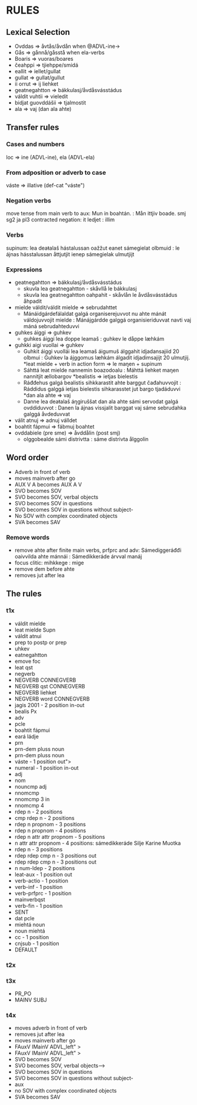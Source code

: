 # RULES


## Lexical Selection
* Ovddas => åvtås/åvdån  when @ADVL-ine→
* Gås => gånnå/gåsstå when ela-verbs
* Boaris => vuoras/boares
* čeahppi => tjiehppe/smidá
* eallit => iellet/gullat
* gullat => gullat/gullut
* ii orrut => ij liehket
* geatnegahtton => bákkulasj/åvdåsvásstádus
* váldit vuhtii => vieledit
* bidjat guovddášii => tjalmostit
* ala => vaj (dan ala ahte)


## Transfer rules


### Cases and numbers
loc => ine (ADVL-ine), ela (ADVL-ela)


### From adposition or adverb to case
váste => illative (def-cat "váste")


### Negation verbs
move tense from main verb to aux: Mun in boahtán. : Mån ittjiv boade.
smj sg2 ja pl3 contracted negation: it ledjet : illim


### Verbs
supinum: lea deaŧalaš hástalussan oažžut eanet sámegielat olbmuid : le ájnas hásstalussan åttjutjit ienep sámegielak ulmutjijt


### Expressions
* geatnegahtton => bákkulasj/åvdåsvásstádus
    - skuvla lea geatnegahtton - skåvllå le bákkulasj
    - skuvla lea geatnegahtton oahpahit - skåvlån le åvdåsvásstádus åhpadit
* mielde váldit/váldit mielde => sebrudahttet
    - Mánáidgárdefálaldat galgá organiserejuvvot nu ahte mánát váldojuvvojit mielde : Mánájgárdde galggá organisieriduvvat navti vaj máná sebrudahteduvvi
* guhkes áiggi => guhkev
    - guhkes áiggi lea doppe leamaš : guhkev le dåppe læhkám
* guhkki aigi vuollai => guhkev
    - Guhkit áiggi vuollái lea leamaš áigumuš álggahit idjadansajiid 20 olbmui : Guhkev la ájggomus læhkám álgadit idjadimsajijt 20 ulmutjij.
*leat mielde + verb in action form => le maŋen + supinum
    - Sáhttá leat mielde nannemin boazodoalu : Máhttá liehket maŋen nannitjit ællobargov
*bealistis => ietjas bielestis
    - Ráđđehus galgá bealistis sihkkarastit ahte barggut čađahuvvojit : Ráddidus galggá ietjas bielestis sihkarasstet jut bargo tjadáduvvi
*dan ala ahte => vaj
    - Danne lea deaŧalaš áŋgiruššat dan ala ahte sámi servodat galgá ovddiduvvot : Danen la ájnas vissjalit barggat vaj sáme sebrudahka galggá åvdeduvvat
* válit atnuj => adnuj válldet
* boahtit fápmui => fábmuj boahtet
* ovddabiele (pre sme) => åvddålin (post smj)
    - olggobealde sámi distrivtta : sáme distrivta ålggolin


## Word order
* Adverb in front of verb
* moves mainverb after go
* AUX V A becomes AUX A V
* SVO becomes SOV
* SVO becomes SOV, verbal objects
* SVO becomes SOV in questions
* SVO becomes SOV in questions without subject-
* No SOV with complex coordinated objects
* SVA becomes SAV


### Remove words
* remove ahte after finite main verbs, prfprc and adv: Sámediggeráđđi oaivvilda ahte mánnái : Sámedikkeráde árvval manáj
* focus clitic: mihkkege : mige
* remove dem before ahte
* removes jut after lea


## The rules


### t1x
* váldit mielde
* leat mielde Supn
* váldit atnui
* prep to postp or prep
* uhkev
* eatnegahtton
* emove foc
* leat qst
* negverb
* NEGVERB CONNEGVERB <!-- Dábálasj neg: Iv sidá dujna doarrut -->
* NEGVERB qst CONNEGVERB
* NEGVERB liehket <!-- Viehkkeverba neg. sg2 ja pl3: illa/illim ja ælla/ællim -->
* NEGVERB word CONNEGVERB
* jagis 2001 - 2 position in-out
* bealis Px
* adv
* pcle
* boahtit fápmui
* eará ládje
* prn
* prn-dem pluss noun
* prn-dem pluss noun
* váste  - 1 position out"> <!-- illative instead of pp with váste -->
* numeral - 1 position in-out
* adj
* nom
* nouncmp adj
* nnomcmp
* nnomcmp 3 in
* nnomcmp 4 <!-- bieggamillofápmorusttet --> 
* rdep n  - 2 positions
* cmp rdep n  - 2 positions
* rdep n propnom  - 3 positions
* rdep n propnom  - 4 positions
* rdep n attr attr propnom  - 5 positions
* n attr attr propnom  - 4 positions: sámedikkeráde Silje Karine Muotka
* rdep n  - 3 positions
* rdep rdep cmp n  - 3 positions out
* rdep rdep cmp n  - 3 positions out
* n num-ldep  - 2 positions
* leat-aux   - 1 position out
* verb-actio  - 1 position
* verb-inf  - 1 position
* verb-prfprc  - 1 position
* mainverbqst
* verb-fin  - 1 position
* SENT
* dat pcle
* miehtá noun
* noun  miehtá
* cc  - 1 position
* cnjsub  - 1 position
* DEFAULT


### t2x


### t3x
* PR_PO
* MAINV SUBJ


### t4x
* moves adverb in front of verb
* removes jut after lea
* moves mainverb after go
* FAuxV IMainV ADVL_left" > <!--AUX V A becomes AUX A V -->
* FAuxV IMainV ADVL_left" > <!--AUX V A becomes AUX A V -->
* SVO becomes SOV
* SVO becomes SOV, verbal objects--><!-- Mun oahpan lohkat girjjiid.-->
* SVO becomes SOV in questions
* SVO becomes SOV in questions without subject-
* aux
* no SOV with complex coordinated objects
* SVA becomes SAV










































































